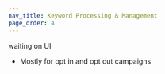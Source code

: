 ```yaml
---
nav_title: Keyword Processing & Management
page_order: 4
---
```

waiting on UI
- Mostly for opt in and opt out campaigns
